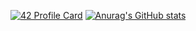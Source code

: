 [![42 Profile Card](https://1337-readme.vercel.app/api/profile?cursus=42&dark=true&login=abel-oua)](https://github.com/mohouyizme/1337-readme)
[![Anurag's GitHub stats](https://github-readme-stats.vercel.app/api?username=devdelX)](https://github.com/devdelX/github-readme-stats)
